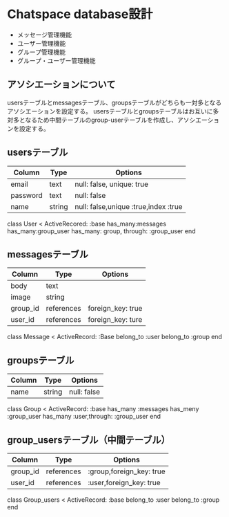 # Chatspace database設計

* メッセージ管理機能　　
* ユーザー管理機能　　
* グループ管理機能　　
* グループ・ユーザー管理機能　　

## アソシエーションについて　　
usersテーブルとmessagesテーブル、groupsテーブルがどちらも一対多となるアソシエーションを設定する。
usersテーブルとgroupsテーブルはお互いに多対多となるため中間テーブルのgroup-userテーブルを作成し、アソシエーションを設定する。

## usersテーブル

|Column|Type|Options|
|------|----|-------|
|email|text|null: false, unique: true|
|password|text|null: false|
|name|string|null: false,unique :true,index :true|

class User < ActiveRecored: :base
  has_many:messages
  has_many:group_user
  has_many: group, through: :group_user
end


## messagesテーブル

|Column|Type|Options|
|------|----|-------|
|body|text||
|image|string|           |
|group_id|references|foreign_key: true|
|user_id|references|foreign_key: ture|

class Message < ActiveRecord: :Base
  belong_to :user
  belong_to :group
end


## groupsテーブル

|Column|Type|Options|
|------|----|-------|
|name|string|null: false|

class Group < ActiveRecord: :base
  has_many :messages
  has_meny :group_user
  has_many :user,through: :group_user
end


## group_usersテーブル（中間テーブル）

|Column|Type|Options|
|------|----|-------|
|group_id|references|:group,foreign_key: true|
|user_id|references|:user,foreign_key: true|

class Group_users < ActiveRecord: :base
  belong_to :user
  belong_to :group
end

